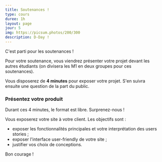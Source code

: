 ```yaml
---
title: Soutenances !
type: cours
duree: 1h
layout: page
jour: 5
img: https://picsum.photos/200/300
description: D-Day !
---
```


C'est parti pour les soutenances !

Pour votre soutenance, vous viendrez présenter votre projet devant les autres étudiants (on divisera les M1 en deux groupes pour ces soutenances).

Vous disposerez de **4 minutes** pour exposer votre projet. S'en suivra ensuite une question de la part du public.

### Présentez votre produit

Durant ces 4 minutes, le format est libre. Surprenez-nous !

Vous exposerez votre site à votre client. Les objectifs sont :
- exposer les fonctionnalités principales et votre interprétation des users stories ;
- exposer l'interface user-friendly de votre site ;
- justifier vos choix de conceptions.

Bon courage !
